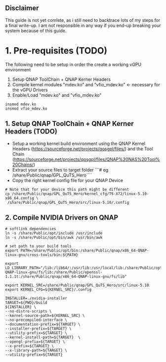 ## Disclaimer
This guide is not yet comlete, as i still need to backtrace lots of my steps for a final write-up.
I am not responsible in any way if you end-up breaking your system because of this guide.

# 1. Pre-requisites (TODO)
The following need to be setup in order the create a working vGPU environment
1. Setup QNAP ToolChain + QNAP Kerner Headers
2. Compile kernel modules "mdev.ko" and "vfio_mdev.ko" <- necessary for the vGPU Drivers
3. Enable/Load "mdev.ko" and "vfio_mdev.ko"
```
insmod mdev.ko
insmod vfio_mdev.ko
```

## 1. Setup QNAP ToolChain + QNAP Kerner Headers (TODO)
- Setup a working kernel build environment using the QNAP Kernel Headers (https://sourceforge.net/projects/qosgpl/files/) and the Tool Chain (https://sourceforge.net/projects/qosgpl/files/QNAP%20NAS%20Tool%20Chains/)
- Extract your source files to target folder
```# eg /share/Public/qnap/GPL_QuTS_Hero````
- Copy the right kernel config file for your QNAP Device
```
# Note that for your device this path might be different
cp /share/Public/qnap/GPL_QuTS_Hero/kernel_cfg/TS-X72/linux-5.10-x86_64.config \
 /share/Public/qnap/GPL_QuTS_Hero/src/linux-5.10/.config
```

## 2. Compile NVIDIA Drivers on QNAP
```
# softlink dependencies
ln -s /share/Public/opt/include /usr/include
ln -s /share/Public/opt/bin/awk /usr/bin/awk

# set path to your build tools
export PATH=/share/Public/opt/bin:/share/Public/qnap/x86_64-QNAP-linux-gnu/cross-tools/bin:${PATH}

export LD_LIBRARY_PATH="/lib:/lib64/:/usr/lib:/usr/local/lib:/share/Public/opt/lib:/share/Public/qnap/x86_64-QNAP-linux-gnu/fs/lib:/share/Public/openssl-1.1.1t:/share/Public/qnap/x86_64-QNAP-linux-gnu/fs/lib"

export KERNEL_SRC=/share/Public/qnap/GPL_QuTS_Hero/src/linux-5.10
export KERNEL_CFG=${KERNEL_SRC}/.config

INSTALLER=./nvidia-installer 
TARGET=${PWD}/build
${INSTALLER} \
--no-distro-scripts \
--kernel-source-path=${KERNEL_SRC} \
--no-precompiled-interface \
--documentation-prefix=${TARGET} \
--installer-prefix=${TARGET} \
--utility-prefix=${TARGET} \
--kernel-install-path=${TARGET}  \
--opengl-prefix=${TARGET} \
--x-prefix=${TARGET} \
--x-library-path=${TARGET} \
--utility-prefix=${TARGET} 
```
